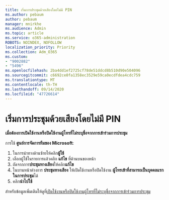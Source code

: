 ```yaml
---
title: เริ่มการประชุมด้วยเสียงโดยไม่มี PIN
ms.author: pebaum
author: pebaum
manager: mnirkhe
ms.audience: Admin
ms.topic: article
ms.service: o365-administration
ROBOTS: NOINDEX, NOFOLLOW
localization_priority: Priority
ms.collection: Adm_O365
ms.custom:
- "9002882"
- "5496"
ms.openlocfilehash: 2ba4dd1ef2725cf78de51ddcd8b510d90e504096
ms.sourcegitcommit: c6692ce0fa1358ec3529e59ca0ecdfdea4cdc759
ms.translationtype: MT
ms.contentlocale: th-TH
ms.lasthandoff: 09/14/2020
ms.locfileid: "47726614"
---
```

# <a name="start-an-audio-conference-without-a-pin"></a>เริ่มการประชุมด้วยเสียงโดยไม่มี PIN

**เมื่อต้องการเปิดใช้งานหรือปิดใช้งานผู้โทรที่ไม่ระบุชื่อจากการเข้าร่วมการประชุม**

การใช้ **ศูนย์การจัดการทีมของ Microsoft**:

1. ในการนำทางด้านซ้ายให้คลิก**ผู้ใช้**
2. เลือกผู้ใช้ในรายการแล้วคลิก **แก้ไข** ที่ด้านบนของหน้า
3. ถัดจากการ**ประชุมทางเสียง**ให้คลิก**แก้ไข**
4. ในบานหน้าต่างการ **ประชุมทางเสียง** ให้เปิดใช้งานหรือปิดใช้งาน **ผู้โทรเข้าที่สามารถเป็นบุคคลแรกในการประชุม**ได้
5. คลิก**นำไปใช้**

สำหรับข้อมูลเพิ่มเติมให้ดูที่[เปิดใช้งานหรือปิดใช้งานผู้โทรที่ไม่ระบุชื่อจากการเข้าร่วมการประชุม](https://docs.microsoft.com/microsoftteams/start-an-audio-conference-over-the-phone-without-a-pin-in-teams)
